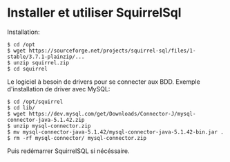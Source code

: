 # Installer et utiliser SquirrelSql

Installation:

	$ cd /opt
	$ wget https://sourceforge.net/projects/squirrel-sql/files/1-stable/3.7.1-plainzip/...
	$ unzip squirrel.zip
	$ cd squirrel

Le logiciel à besoin de drivers pour se connecter aux BDD. Exemple d'installation de driver avec MySQL:

	$ cd /opt/squirrel
	$ cd lib/
	$ wget https://dev.mysql.com/get/Downloads/Connector-J/mysql-connector-java-5.1.42.zip
	$ unzip mysql-connector.zip
	$ mv mysql-connector-java-5.1.42/mysql-connector-java-5.1.42-bin.jar .   
	$ rm -rf mysql-connector/ mysql-connector.zip

Puis redémarrer SquirrelSQL si nécéssaire.


